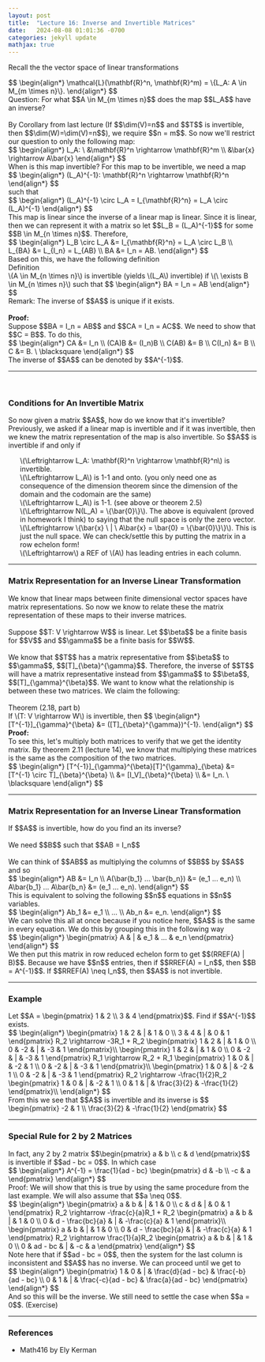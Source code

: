 ```yaml
---
layout: post
title:  "Lecture 16: Inverse and Invertible Matrices"
date:   2024-08-08 01:01:36 -0700
categories: jekyll update
mathjax: true
---
```

Recall the the vector space of linear transformations 
<div>
$$
\begin{align*}
\mathcal{L}(\mathbf{R}^n, \mathbf{R}^m) = \{L_A: A \in M_{m \times n}\}.
\end{align*}
$$
</div>
Question: For what $$A \in M_{m \times n}$$ does the map $$L_A$$ have an inverse?
<br>
<br>
By Corollary from last lecture (If $$\dim(V)=n$$ and $$T$$ is invertible, then $$\dim(W)=\dim(V)=n$$), we require $$n = m$$. So now we'll restrict our question to only the following map:
<div>
$$
\begin{align*}
L_A: \ &\mathbf{R}^n \rightarrow \mathbf{R}^m \\
&\bar{x} \rightarrow A\bar{x}
\end{align*}
$$
</div>
When is this map invertible? For this map to be invertible, we need a map
<div>
$$
\begin{align*}
(L_A)^{-1}: \mathbf{R}^n \rightarrow \mathbf{R}^n
\end{align*}
$$
</div>
such that
<div>
$$
\begin{align*}
(L_A)^{-1} \circ L_A = I_{\mathbf{R}^n} = L_A \circ (L_A)^{-1}
\end{align*}
$$
</div>
This map is linear since the inverse of a linear map is linear. Since it is linear, then we can represent it with a matrix so let $$L_B = (L_A)^{-1}$$ for some $$B \in M_{n \times n}$$. Therefore, 
<div>
$$
\begin{align*}
L_B \circ L_A &= I_{\mathbf{R}^n} = L_A \circ L_B \\
L_{BA} &= L_{I_n} = L_{AB} \\
BA &= I_n = AB.
\end{align*}
$$
</div>
<!------------------------------------------------------------------------------------>
Based on this, we have the following definition
<div class="bdiv">
Definition
</div>
<div class="bbdiv">
\(A \in M_{n \times n}\) is invertible (yields \(L_A\) invertible) if \(\ \exists B \in M_{n \times n}\) such that 
$$
\begin{align*}
BA = I_n = AB
\end{align*}
$$
</div>
Remark: The inverse of $$A$$ is unique if it exists.
<br>
<br>
<b>Proof:</b> 
<br>
Suppose $$BA = I_n = AB$$ and $$CA = I_n = AC$$. We need to show that $$C = B$$. To do this, 
<div>
$$
\begin{align*}
CA &= I_n \\
(CA)B &= (I_n)B \\
C(AB) &= B \\
C(I_n) &= B \\
C &= B. \ \blacksquare
\end{align*}
$$
</div>
The inverse of $$A$$ can be denoted by $$A^{-1}$$.
<hr>
<br>
<!------------------------------------------------------------------------------------>
<h3>Conditions for An Invertible Matrix</h3>
So now given a matrix $$A$$, how do we know that it's invertible? Previously, we asked if a linear map is invertible and if it was invertible, then we knew the matrix representation of the map is also invertible. So $$A$$ is invertible if and only if
<ul style="list-style: none;">
	<li>\(\Leftrightarrow L_A: \mathbf{R}^n \rightarrow \mathbf{R}^n\) is invertible.</li>
	<li>\(\Leftrightarrow L_A\) is 1-1 and onto. (you only need one as consequence of the dimension theorem since the dimension of the domain and the codomain are the same)</li>
	<li>\(\Leftrightarrow L_A\) is 1-1. (see above or theorem 2.5)</li>
	<li>\(\Leftrightarrow N(L_A) = \{\bar{0}\}\). The above is equivalent (proved in homework I think) to saying that the null space is only the zero vector.</li>
	<li>\(\Leftrightarrow \{\bar{x} \ | \ A\bar{x} = \bar{0} = \{\bar{0}\}\}\). This is just the null space. We can check/settle this by putting the matrix in a row echelon form!</li>
	<li>\(\Leftrightarrow\) a REF of \(A\) has leading entries in each column.</li>
</ul>
<hr>

<!------------------------------------------------------------------------------------>
<h3>Matrix Representation for an Inverse Linear Transformation</h3>
We know that linear maps between finite dimensional vector spaces have matrix representations. So now we know to relate these the matrix representation of these maps to their inverse matrices.
<br>
<br>
Suppose $$T: V \rightarrow W$$ is linear. Let $$\beta$$ be a finite basis for $$V$$ and $$\gamma$$ be a finite basis for $$W$$. 
<br>
<br>
We know that $$T$$ has a matrix representative from $$\beta$$ to $$\gamma$$, $$[T]_{\beta}^{\gamma}$$. Therefore, the inverse of $$T$$ will have a matrix representative instead from $$\gamma$$ to $$\beta$$, $$[T]_{\gamma}^{\beta}$$. We want to know what the relationship is between these two matrices. We claim the following:
<br>
<br>
<div class="purdiv">
Theorem (2.18, part b)
</div>
<div class="purbdiv">
If \(T: V \rightarrow W\) is invertible, then
$$
\begin{align*}
[T^{-1}]_{\gamma}^{\beta} &= ([T]_{\beta}^{\gamma})^{-1}.
\end{align*}
$$
</div>
<b>Proof:</b>
<br>
To see this, let's multiply both matrices to verify that we get the identity matrix. By theorem 2.11 (lecture 14), we know that multiplying these matrices is the same as the composition of the two matrices.
<div>
$$
\begin{align*}
[T^{-1}]_{\gamma}^{\beta}[T]^{\gamma}_{\beta} &= [T^{-1} \circ T]_{\beta}^{\beta} \\
                              &= [I_V]_{\beta}^{\beta} \\
							  &= I_n. \ \blacksquare
\end{align*}
$$
</div>
<hr>

<!------------------------------------------------------------------------------------>
<h3>Matrix Representation for an Inverse Linear Transformation</h3>
If $$A$$ is invertible, how do you find an its inverse?
<br>
<br>
We need $$B$$ such that $$AB = I_n$$
<br>
<br>
We can think of $$AB$$ as multiplying the columns of $$B$$ by $$A$$ and so
<div>
$$
\begin{align*}
AB &= I_n \\
A(\bar{b_1} ... \bar{b_n}) &= (e_1 ... e_n) \\
A\bar{b_1} ... A\bar{b_n} &= (e_1 ... e_n).
\end{align*}
$$
</div>
This is equivalent to solving the following $$n$$ equations in $$n$$ variables.
<div>
$$
\begin{align*}
Ab_1 &= e_1 \\
... \\
Ab_n &= e_n.
\end{align*}
$$
</div>
We can solve this all at once because if you notice here, $$A$$ is the same in every equation. We do this by grouping this in the following way
<div>
$$
\begin{align*}
\begin{pmatrix}
A & | & e_1 & ... & e_n
\end{pmatrix}
\end{align*}
$$
</div>
We then put this matrix in row reduced echelon form to get $$(RREF(A) | B)$$. Because we have $$n$$ entries, then if $$RREF(A) = I_n$$, then $$B = A^{-1}$$. If $$RREF(A) \neq I_n$$, then $$A$$ is not invertible.
<hr>

<!------------------------------------------------------------------------------------>
<h3>Example</h3>
Let $$A = \begin{pmatrix}
1 & 2 \\
3 & 4
\end{pmatrix}$$. Find if $$A^{-1}$$ exists.
<div>
$$
\begin{align*}
\begin{pmatrix}
1 & 2 & | & 1 & 0 \\
3 & 4 & | & 0 & 1
\end{pmatrix}
R_2 \rightarrow -3R_1 + R_2
\begin{pmatrix}
1 & 2 & | & 1 & 0 \\
0 & -2 & | & -3 & 1
\end{pmatrix}\\
\begin{pmatrix}
1 & 2 & | & 1 & 0 \\
0 & -2 & | & -3 & 1
\end{pmatrix}
R_1 \rightarrow R_2 + R_1
\begin{pmatrix}
1 & 0 & | & -2 & 1 \\
0 & -2 & | & -3 & 1
\end{pmatrix}\\
\begin{pmatrix}
1 & 0 & | & -2 & 1 \\
0 & -2 & | & -3 & 1
\end{pmatrix}
R_2 \rightarrow -\frac{1}{2}R_2
\begin{pmatrix}
1 & 0 & | & -2 & 1 \\
0 & 1 & | & \frac{3}{2} & -\frac{1}{2}
\end{pmatrix}\\
\end{align*}
$$
</div>
From this we see that $$A$$ is invertible and its inverse is $$
\begin{pmatrix}
-2 & 1 \\
\frac{3}{2} & -\frac{1}{2}
\end{pmatrix}
$$
<hr>

<!------------------------------------------------------------------------------------>
<h3>Special Rule for 2 by 2 Matrices</h3>
In fact, any 2 by 2 matrix $$\begin{pmatrix}
a & b \\
c & d
\end{pmatrix}$$ is invertible if $$ad - bc = 0$$. In which case
<div>
$$
\begin{align*}
A^{-1} = \frac{1}{ad - bc}
\begin{pmatrix}
d & -b \\
-c & a
\end{pmatrix}
\end{align*}
$$
</div>
Proof: We will show that this is true by using the same procedure from the last example. We will also assume that $$a \neq 0$$.
<div>
$$
\begin{align*}
\begin{pmatrix}
a & b & | & 1 & 0 \\
c & d & | & 0 & 1
\end{pmatrix}
R_2 \rightarrow -\frac{c}{a}R_1 + R_2
\begin{pmatrix}
a & b & | & 1 & 0 \\
0 & d - \frac{bc}{a} & | & -\frac{c}{a} & 1
\end{pmatrix}\\
\begin{pmatrix}
a & b & | & 1 & 0 \\
0 & d - \frac{bc}{a} & | & -\frac{c}{a} & 1
\end{pmatrix}
R_2 \rightarrow \frac{1}{a}R_2
\begin{pmatrix}
a & b & | & 1 & 0 \\
0 & ad - bc & | & -c & a
\end{pmatrix}
\end{align*}
$$
</div>
Note here that if $$ad - bc = 0$$, then the system for the last column is inconsistent and $$A$$ has no inverse. We can proceed until we get to 
<div>
$$
\begin{align*}
\begin{pmatrix}
1 & 0 & | & \frac{d}{ad - bc} & \frac{-b}{ad - bc} \\
0 & 1 & | & \frac{-c}{ad - bc} & \frac{a}{ad - bc}
\end{pmatrix}
\end{align*}
$$
</div>
And so this will be the inverse. We still need to settle the case when $$a = 0$$. (Exercise)
<hr>

<!------------------------------------------------------------------------------------>
<h3>References</h3>
<ul>
<li>Math416 by Ely Kerman</li>
</ul>






















